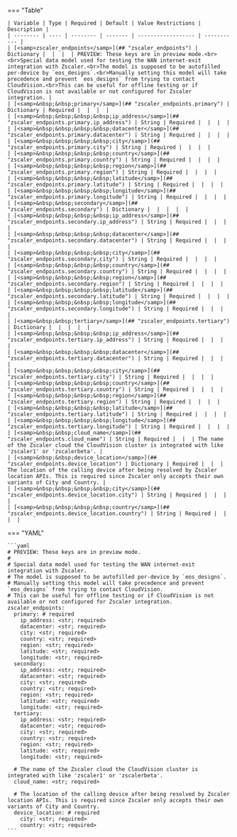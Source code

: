<!--
  ~ Copyright (c) 2025 Arista Networks, Inc.
  ~ Use of this source code is governed by the Apache License 2.0
  ~ that can be found in the LICENSE file.
  -->
=== "Table"

    | Variable | Type | Required | Default | Value Restrictions | Description |
    | -------- | ---- | -------- | ------- | ------------------ | ----------- |
    | [<samp>zscaler_endpoints</samp>](## "zscaler_endpoints") | Dictionary |  |  |  | PREVIEW: These keys are in preview mode.<br><br>Special data model used for testing the WAN internet-exit integration with Zscaler.<br>The model is supposed to be autofilled per-device by `eos_designs`.<br>Manually setting this model will take precedence and prevent `eos_designs` from trying to contact CloudVision.<br>This can be useful for offline testing or if CloudVision is not available or not configured for Zscaler integration. |
    | [<samp>&nbsp;&nbsp;primary</samp>](## "zscaler_endpoints.primary") | Dictionary | Required |  |  |  |
    | [<samp>&nbsp;&nbsp;&nbsp;&nbsp;ip_address</samp>](## "zscaler_endpoints.primary.ip_address") | String | Required |  |  |  |
    | [<samp>&nbsp;&nbsp;&nbsp;&nbsp;datacenter</samp>](## "zscaler_endpoints.primary.datacenter") | String | Required |  |  |  |
    | [<samp>&nbsp;&nbsp;&nbsp;&nbsp;city</samp>](## "zscaler_endpoints.primary.city") | String | Required |  |  |  |
    | [<samp>&nbsp;&nbsp;&nbsp;&nbsp;country</samp>](## "zscaler_endpoints.primary.country") | String | Required |  |  |  |
    | [<samp>&nbsp;&nbsp;&nbsp;&nbsp;region</samp>](## "zscaler_endpoints.primary.region") | String | Required |  |  |  |
    | [<samp>&nbsp;&nbsp;&nbsp;&nbsp;latitude</samp>](## "zscaler_endpoints.primary.latitude") | String | Required |  |  |  |
    | [<samp>&nbsp;&nbsp;&nbsp;&nbsp;longitude</samp>](## "zscaler_endpoints.primary.longitude") | String | Required |  |  |  |
    | [<samp>&nbsp;&nbsp;secondary</samp>](## "zscaler_endpoints.secondary") | Dictionary |  |  |  |  |
    | [<samp>&nbsp;&nbsp;&nbsp;&nbsp;ip_address</samp>](## "zscaler_endpoints.secondary.ip_address") | String | Required |  |  |  |
    | [<samp>&nbsp;&nbsp;&nbsp;&nbsp;datacenter</samp>](## "zscaler_endpoints.secondary.datacenter") | String | Required |  |  |  |
    | [<samp>&nbsp;&nbsp;&nbsp;&nbsp;city</samp>](## "zscaler_endpoints.secondary.city") | String | Required |  |  |  |
    | [<samp>&nbsp;&nbsp;&nbsp;&nbsp;country</samp>](## "zscaler_endpoints.secondary.country") | String | Required |  |  |  |
    | [<samp>&nbsp;&nbsp;&nbsp;&nbsp;region</samp>](## "zscaler_endpoints.secondary.region") | String | Required |  |  |  |
    | [<samp>&nbsp;&nbsp;&nbsp;&nbsp;latitude</samp>](## "zscaler_endpoints.secondary.latitude") | String | Required |  |  |  |
    | [<samp>&nbsp;&nbsp;&nbsp;&nbsp;longitude</samp>](## "zscaler_endpoints.secondary.longitude") | String | Required |  |  |  |
    | [<samp>&nbsp;&nbsp;tertiary</samp>](## "zscaler_endpoints.tertiary") | Dictionary |  |  |  |  |
    | [<samp>&nbsp;&nbsp;&nbsp;&nbsp;ip_address</samp>](## "zscaler_endpoints.tertiary.ip_address") | String | Required |  |  |  |
    | [<samp>&nbsp;&nbsp;&nbsp;&nbsp;datacenter</samp>](## "zscaler_endpoints.tertiary.datacenter") | String | Required |  |  |  |
    | [<samp>&nbsp;&nbsp;&nbsp;&nbsp;city</samp>](## "zscaler_endpoints.tertiary.city") | String | Required |  |  |  |
    | [<samp>&nbsp;&nbsp;&nbsp;&nbsp;country</samp>](## "zscaler_endpoints.tertiary.country") | String | Required |  |  |  |
    | [<samp>&nbsp;&nbsp;&nbsp;&nbsp;region</samp>](## "zscaler_endpoints.tertiary.region") | String | Required |  |  |  |
    | [<samp>&nbsp;&nbsp;&nbsp;&nbsp;latitude</samp>](## "zscaler_endpoints.tertiary.latitude") | String | Required |  |  |  |
    | [<samp>&nbsp;&nbsp;&nbsp;&nbsp;longitude</samp>](## "zscaler_endpoints.tertiary.longitude") | String | Required |  |  |  |
    | [<samp>&nbsp;&nbsp;cloud_name</samp>](## "zscaler_endpoints.cloud_name") | String | Required |  |  | The name of the Zscaler cloud the CloudVision cluster is integrated with like 'zscaler1' or 'zscalerbeta'. |
    | [<samp>&nbsp;&nbsp;device_location</samp>](## "zscaler_endpoints.device_location") | Dictionary | Required |  |  | The location of the calling device after being resolved by Zscaler location APIs. This is required since Zscaler only accepts their own variants of City and Country. |
    | [<samp>&nbsp;&nbsp;&nbsp;&nbsp;city</samp>](## "zscaler_endpoints.device_location.city") | String | Required |  |  |  |
    | [<samp>&nbsp;&nbsp;&nbsp;&nbsp;country</samp>](## "zscaler_endpoints.device_location.country") | String | Required |  |  |  |

=== "YAML"

    ```yaml
    # PREVIEW: These keys are in preview mode.
    #
    # Special data model used for testing the WAN internet-exit integration with Zscaler.
    # The model is supposed to be autofilled per-device by `eos_designs`.
    # Manually setting this model will take precedence and prevent `eos_designs` from trying to contact CloudVision.
    # This can be useful for offline testing or if CloudVision is not available or not configured for Zscaler integration.
    zscaler_endpoints:
      primary: # required
        ip_address: <str; required>
        datacenter: <str; required>
        city: <str; required>
        country: <str; required>
        region: <str; required>
        latitude: <str; required>
        longitude: <str; required>
      secondary:
        ip_address: <str; required>
        datacenter: <str; required>
        city: <str; required>
        country: <str; required>
        region: <str; required>
        latitude: <str; required>
        longitude: <str; required>
      tertiary:
        ip_address: <str; required>
        datacenter: <str; required>
        city: <str; required>
        country: <str; required>
        region: <str; required>
        latitude: <str; required>
        longitude: <str; required>

      # The name of the Zscaler cloud the CloudVision cluster is integrated with like 'zscaler1' or 'zscalerbeta'.
      cloud_name: <str; required>

      # The location of the calling device after being resolved by Zscaler location APIs. This is required since Zscaler only accepts their own variants of City and Country.
      device_location: # required
        city: <str; required>
        country: <str; required>
    ```
